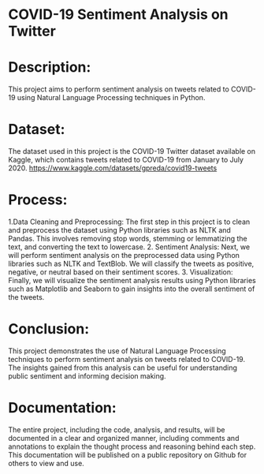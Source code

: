 # COVID-19 Sentiment Analysis on Twitter

# Description: 
This project aims to perform sentiment analysis on tweets related to COVID-19 using Natural Language Processing techniques in Python.

# Dataset: 
The dataset used in this project is the COVID-19 Twitter dataset available on Kaggle, which contains tweets related to COVID-19 from January to July 2020. https://www.kaggle.com/datasets/gpreda/covid19-tweets

# Process:
1.Data Cleaning and Preprocessing: The first step in this project is to clean and preprocess the dataset using Python libraries such as NLTK and Pandas. This involves removing stop words, stemming or lemmatizing the text, and converting the text to lowercase.
2. Sentiment Analysis: Next, we will perform sentiment analysis on the preprocessed data using Python libraries such as NLTK and TextBlob. We will classify the tweets as positive, negative, or neutral based on their sentiment scores.
3. Visualization: Finally, we will visualize the sentiment analysis results using Python libraries such as Matplotlib and Seaborn to gain insights into the overall sentiment of the tweets.

# Conclusion:
This project demonstrates the use of Natural Language Processing techniques to perform sentiment analysis on tweets related to COVID-19. The insights gained from this analysis can be useful for understanding public sentiment and informing decision making.

# Documentation:
The entire project, including the code, analysis, and results, will be documented in a clear and organized manner, including comments and annotations to explain the thought process and reasoning behind each step. This documentation will be published on a public repository on Github for others to view and use.

